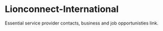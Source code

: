 # Lionconnect-International
Essential service provider contacts, business and job opportunisties link.

